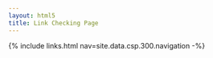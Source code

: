 ```yaml
---
layout: html5
title: Link Checking Page
---
```

{% include links.html nav=site.data.csp.300.navigation -%}
